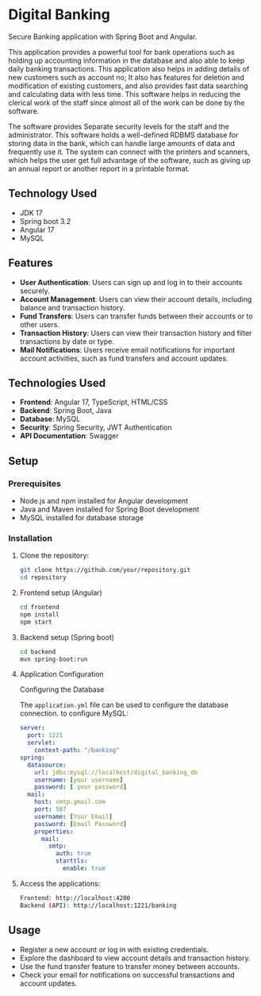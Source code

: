 # Digital Banking

Secure Banking application with Spring Boot and Angular.

This application provides a powerful tool for bank operations such as holding up accounting information in the database and also able to keep daily banking transactions. This application also helps in adding details of new customers such as account no; It also has features for deletion and modification of existing customers, and also provides fast data searching and calculating data with less time. This software helps in reducing the clerical work of the staff since almost all of the work can be done by the software.

The software provides Separate security levels for the staff and the administrator. This software holds a well-defined RDBMS database for storing data in the bank, which can handle large amounts of data and frequently use it. The system can connect with the printers and scanners, which helps the user get full advantage of the software, such as giving up an annual report or another report in a printable format.

## Technology Used
- JDK 17
- Spring boot 3.2
- Angular 17
- MySQL

## Features

- **User Authentication**: Users can sign up and log in to their accounts securely.
- **Account Management**: Users can view their account details, including balance and transaction history.
- **Fund Transfers**: Users can transfer funds between their accounts or to other users.
- **Transaction History**: Users can view their transaction history and filter transactions by date or type.
- **Mail Notifications**: Users receive email notifications for important account activities, such as fund transfers and account updates.

## Technologies Used

- **Frontend**: Angular 17, TypeScript, HTML/CSS
- **Backend**: Spring Boot, Java
- **Database**: MySQL
- **Security**: Spring Security, JWT Authentication
- **API Documentation**: Swagger

## Setup

### Prerequisites

- Node.js and npm installed for Angular development
- Java and Maven installed for Spring Boot development
- MySQL installed for database storage

### Installation

1. Clone the repository:

   ```sh
   git clone https://github.com/your/repository.git
   cd repository
2. Frontend setup (Angular)

   ```sh
   cd frontend
   npm install
   npm start

3. Backend setup (Spring boot)

   ```sh
   cd backend
   mvn spring-boot:run

4. Application Configuration

   Configuring the Database

   The `application.yml` file can be used to configure the database connection. to configure MySQL:

   ```yaml
   server:
     port: 1221
     servlet:
       context-path: "/banking"
   spring:
     datasource:
       url: jdbc:mysql://localhost/digital_banking_db
       username: [your username]
       password: [ your password]
     mail:
       host: smtp.gmail.com
       port: 587
       username: [Your Email]
       password: [Email Password]
       properties:
         mail:
           smtp:
             auth: true
             starttls:
               enable: true


4. Access the applications:
   
   ```sh
   Frontend: http://localhost:4200
   Backend (API): http://localhost:1221/banking

## Usage
- Register a new account or log in with existing credentials.
- Explore the dashboard to view account details and transaction history.
- Use the fund transfer feature to transfer money between accounts.
- Check your email for notifications on successful transactions and account updates.
